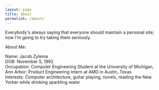 ```yaml
---
layout: page
title: About
permalink: /about/
---
```


Everybody's always saying that everyone should maintain a personal site; now I'm going to try taking them seriously.

About Me:

Name: Jacob Zylema  
DOB: November 5, 1992  
Occupation: Computer Engineering Student at the University of Michigan, Ann Arbor; Product Engineering Intern at AMD in Austin, Texas  
Interests: Computer architecture, guitar playing, novels, reading the New Yorker while drinking sparkling water  
